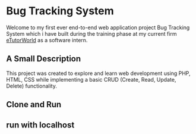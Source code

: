 # Bug Tracking System

Welcome to my first ever end-to-end web application project Bug Tracking System which i have built during the training phase at my current firm [eTutorWorld](https://www.etutorworld.com) as a software intern.

## A Small Description
This project was created to explore and learn web development using PHP, HTML, CSS while implementing a basic CRUD (Create, Read, Update, Delete) functionality.

## Clone and Run

## run with localhost
